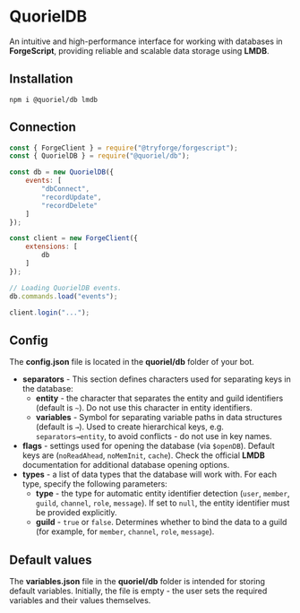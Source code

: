# QuorielDB
An intuitive and high-performance interface for working with databases in **ForgeScript**, providing reliable and scalable data storage using **LMDB**.

## Installation
```
npm i @quoriel/db lmdb
```

## Connection
```js
const { ForgeClient } = require("@tryforge/forgescript");
const { QuorielDB } = require("@quoriel/db");

const db = new QuorielDB({
    events: [
        "dbConnect",
        "recordUpdate",
        "recordDelete"
    ]
});

const client = new ForgeClient({
    extensions: [
        db
    ]
});

// Loading QuorielDB events.
db.commands.load("events");

client.login("...");
```

## Config
The **config.json** file is located in the **quoriel/db** folder of your bot.  
- **separators** - This section defines characters used for separating keys in the database:
  - **entity** - the character that separates the entity and guild identifiers (default is `~`). Do not use this character in entity identifiers.
  - **variables** - Symbol for separating variable paths in data structures (default is `→`). Used to create hierarchical keys, e.g. `separators→entity`, to avoid conflicts - do not use in key names.
- **flags** - settings used for opening the database (via `$openDB`). Default keys are (`noReadAhead`, `noMemInit`, `cache`). Check the official **LMDB** documentation for additional database opening options.
- **types** - a list of data types that the database will work with. For each type, specify the following parameters:
  - **type** - the type for automatic entity identifier detection (`user`, `member`, `guild`, `channel`, `role`, `message`). If set to `null`, the entity identifier must be provided explicitly.
  - **guild** - `true` or `false`. Determines whether to bind the data to a guild (for example, for `member`, `channel`, `role`, `message`).

## Default values
The **variables.json** file in the **quoriel/db** folder is intended for storing default variables. Initially, the file is empty - the user sets the required variables and their values themselves.